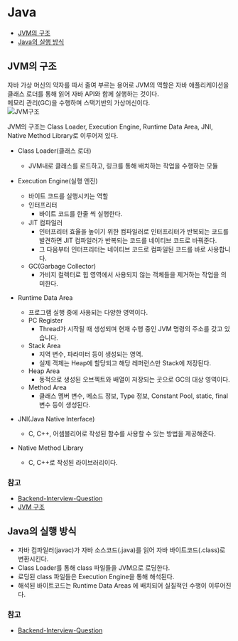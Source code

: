 # Java
* [JVM의 구조](#jvm의-구조)
* [Java의 실행 방식](#java의-실행-방식)

## JVM의 구조
자바 가상 머신의 약자를 따서 줄여 부르는 용어로 JVM의 역할은 자바 애플리케이션을 클래스 로더를 통해 읽어 자바 API와 함께 실행하는 것이다.      
메모리 관리(GC)을 수행하며 스택기반의 가상머신이다.   
![JVM구조](https://raw.githubusercontent.com/smpark1020/tech-interview/master/Java/JVM%EA%B5%AC%EC%A1%B0.png)

JVM의 구조는 Class Loader, Execution Engine, Runtime Data Area, JNI, Native Method Library로 이루어져 있다.   
* Class Loader(클래스 로더)
  * JVM내로 클래스를 로드하고, 링크를 통해 배치하는 작업을 수행하는 모듈

* Execution Engine(실행 엔진)
  * 바이트 코드를 실행시키는 역할
  * 인터프리터
    * 바이트 코드를 한줄 씩 실행한다.
  * JIT 컴파일러
    * 인터프리터 효율을 높이기 위한 컴파일러로 인터프리터가 반복되는 코드를 발견하면 JIT 컴파일러가 반복되는 코드를 네이티브 코드로 바꿔준다.   
    * 그 다음부터 인터프리터는 네이티브 코드로 컴파일된 코드를 바로 사용합니다.   
  * GC(Garbage Collector)
    * 가비지 컬렉터로 힙 영역에서 사용되지 않는 객체들을 제거하는 작업을 의미한다.

* Runtime Data Area
  * 프로그램 실행 중에 사용되는 다양한 영역이다.
  * PC Register
    * Thread가 시작될 때 생성되며 현재 수행 중인 JVM 명령의 주소를 갖고 있습니다.
  * Stack Area
    * 지역 변수, 파라미터 등이 생성되는 영역. 
    * 실제 객체는 Heap에 할당되고 해당 레퍼런스만 Stack에 저장된다.
  * Heap Area
    * 동적으로 생성된 오브젝트와 배열이 저장되는 곳으로 GC의 대상 영역이다.
  * Method Area
    * 클래스 멤버 변수, 메소드 정보, Type 정보, Constant Pool, static, final 변수 등이 생성된다.

* JNI(Java Native Interface)
  * C, C++, 어셈블리어로 작성된 함수를 사용할 수 있는 방법을 제공해준다.
* Native Method Library
  * C, C++로 작성된 라이브러리이다.

### 참고
* [Backend-Interview-Question](https://github.com/ksundong/backend-interview-question#java)
* [JVM 구조](https://goodgid.github.io/Java-JVM/)

## Java의 실행 방식
* 자바 컴파일러(javac)가 자바 소스코드(.java)를 읽어 자바 바이트코드(.class)로 변환시킨다.
* Class Loader를 통해 class 파일들을 JVM으로 로딩한다.
* 로딩된 class 파일들은 Execution Engine을 통해 해석된다.
* 해석된 바이트코드는 Runtime Data Areas 에 배치되어 실질적인 수행이 이루어진다.

### 참고
* [Backend-Interview-Question](https://github.com/ksundong/backend-interview-question#java)